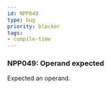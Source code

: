 ```yaml
---
id: NPP049
type: bug
priority: blocker
tags:
- compile-time 
---
```


### NPP049: Operand expected
Expected an operand.
